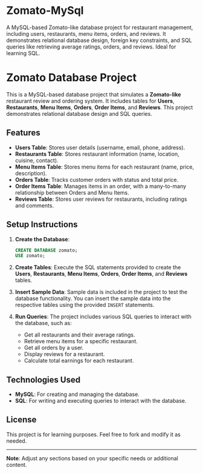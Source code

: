 # Zomato-MySql
A MySQL-based Zomato-like database project for restaurant management, including users, restaurants, menu items, orders, and reviews. It demonstrates relational database design, foreign key constraints, and SQL queries like retrieving average ratings, orders, and reviews. Ideal for learning SQL.

# Zomato Database Project

This is a MySQL-based database project that simulates a **Zomato-like** restaurant review and ordering system. It includes tables for **Users**, **Restaurants**, **Menu Items**, **Orders**, **Order Items**, and **Reviews**. This project demonstrates relational database design and SQL queries.

## Features

- **Users Table**: Stores user details (username, email, phone, address).
- **Restaurants Table**: Stores restaurant information (name, location, cuisine, contact).
- **Menu Items Table**: Stores menu items for each restaurant (name, price, description).
- **Orders Table**: Tracks customer orders with status and total price.
- **Order Items Table**: Manages items in an order, with a many-to-many relationship between Orders and Menu Items.
- **Reviews Table**: Stores user reviews for restaurants, including ratings and comments.

## Setup Instructions

1. **Create the Database**:
    ```sql
    CREATE DATABASE zomato;
    USE zomato;
    ```

2. **Create Tables**:
    Execute the SQL statements provided to create the **Users**, **Restaurants**, **Menu Items**, **Orders**, **Order Items**, and **Reviews** tables.

3. **Insert Sample Data**:
    Sample data is included in the project to test the database functionality. You can insert the sample data into the respective tables using the provided `INSERT` statements.

4. **Run Queries**:
    The project includes various SQL queries to interact with the database, such as:
    - Get all restaurants and their average ratings.
    - Retrieve menu items for a specific restaurant.
    - Get all orders by a user.
    - Display reviews for a restaurant.
    - Calculate total earnings for each restaurant.

## Technologies Used

- **MySQL**: For creating and managing the database.
- **SQL**: For writing and executing queries to interact with the database.

## License

This project is for learning purposes. Feel free to fork and modify it as needed.

---

**Note**: Adjust any sections based on your specific needs or additional content.
